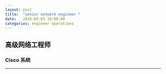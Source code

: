 ```yaml
---
layout: post
title:  "senior network engineer "
date:   2016-03-03 10:00:00
categories: engineer operations
---
```


高级网络工程师
-----

### Cisco 系统






- - -